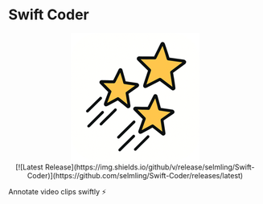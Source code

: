 # Swift Coder

<p align="center">
  <img src="https://github.com/selmling/Swift-Coder/blob/main/Swift%20Coder/Assets.xcassets/AppIcon.appiconset/icon_128x128%402x.png?raw=true" alt="Swift Coder's custom image"/>
  <br/>
  [![Latest Release](https://img.shields.io/github/v/release/selmling/Swift-Coder)](https://github.com/selmling/Swift-Coder/releases/latest)
</p>

Annotate video clips swiftly ⚡️
